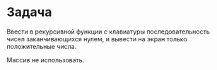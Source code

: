 # Задача

Ввести в рекурсивной функции с клавиатуры последовательность чисел заканчивающихся нулем, и вывести на экран только положительные числа.

Массив не использовать.

